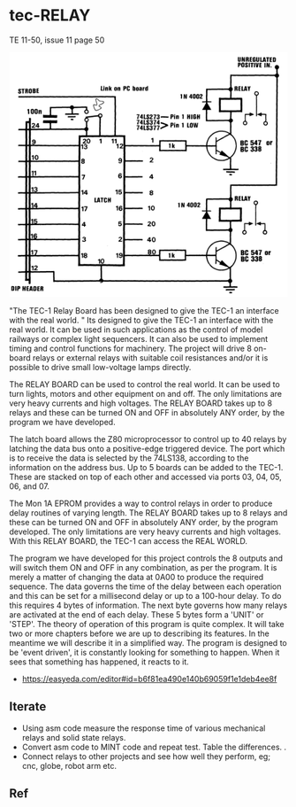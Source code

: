 # tec-RELAY

TE 11-50, issue 11 page 50

![](https://github.com/SteveJustin1963/tec-RELAY/blob/master/pics/cct1.png)

"The TEC-1 Relay Board has been designed to give the TEC-1 an interface with the real world. " Its designed to give the TEC-1 an interface with the real world. It can be used in such applications as the control of model railways or complex light sequencers. It can also be used to implement timing and control functions for machinery. The project will drive 8 on-board relays or external relays with suitable coil resistances and/or it is possible to drive small low-voltage lamps directly.

The RELAY BOARD can be used to control the real world. It can be used to turn lights, motors and other equipment on and off. The only limitations are very heavy currents and high voltages. The RELAY BOARD takes up to 8 relays and these can be turned ON and OFF in absolutely ANY order, by the program we have developed.

The latch board allows the Z80 microprocessor to control up to 40 relays by latching the data bus onto a positive-edge triggered device. The port which is to receive the data is selected by the 74LS138, according to the information on the address bus. Up to 5 boards can be added to the TEC-1. These are stacked on top of each other and accessed via ports 03, 04, 05, 06, and 07.

The Mon 1A EPROM provides a way to control relays in order to produce delay routines of varying length. The RELAY BOARD takes up to 8 relays and these can be turned ON and OFF in absolutely ANY order, by the program developed. The only limitations are very heavy currents and high voltages. With this RELAY BOARD, the TEC-1 can access the REAL WORLD.

The program we have developed for this project controls the 8 outputs and will switch them ON and OFF in any combination, as per the program. It is merely a matter of changing the data at 0A00 to produce the required sequence. The data governs the time of the delay between each operation and this can be set for a millisecond delay or up to a 100-hour delay. To do this requires 4 bytes of information. The next byte governs how many relays are activated at the end of each delay. These 5 bytes form a 'UNIT' or 'STEP'. The theory of operation of this program is quite complex. It will take two or more chapters before we are up to describing its features. In the meantime we will describe it in a simplified way. The program is designed to be 'event driven', it is constantly looking for something to happen. When it sees that something has happened, it reacts to it.



- https://easyeda.com/editor#id=b6f81ea490e140b69059f1e1deb4ee8f



## Iterate
- Using asm code measure the response time of various mechanical relays and solid state relays. 
- Convert asm code to MINT code and repeat test. Table the differences. .
- Connect relays to other projects and see how well they perform, eg; cnc, globe, robot arm etc.

## Ref
